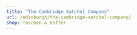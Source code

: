 ```yaml
---
title: "The Cambridge Satchel Company"
url: /edinburgh/the-cambridge-satchel-company/
shop: Taschen & Koffer
---
```

